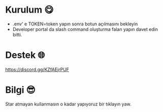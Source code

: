 # Kurulum 😋
- .env' e TOKEN=token yapın sonra botun açılmasını bekleyin
- Developer portal da slash command oluşturma falan yapın davet edin bitti.
# Destek 🌐
https://discord.gg/KZfAEjrPUF
# Bilgi 😎
Star atmayan kullanmasın o kadar yapıyoruz bir tıklayın yaw.
